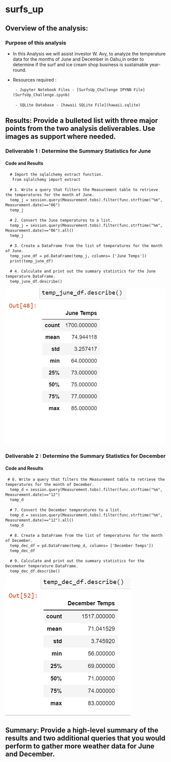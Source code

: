 # surfs_up
## Overview of the analysis: 
### Purpose of this analysis
 - In this Analysis we will assist investor W. Avy, to analyze the temperature data for the months of June and December in Oahu,in order to determine if the surf and ice cream shop business is sustainable year-round.
 - Resources required : 
 
        - Jupyter Notebook Files - [SurfsUp_Challenge IPYNB File](SurfsUp_Challenge.ipynb)
        
        - SQLite Database - [hawaii SQLite File](hawaii.sqlite)

## Results: Provide a bulleted list with three major points from the two analysis deliverables. Use images as support where needed.
### Deliverable 1 : Determine the Summary Statistics for June
#### Code and Results
      # Import the sqlalchemy extract function.
       from sqlalchemy import extract

      # 1. Write a query that filters the Measurement table to retrieve the temperatures for the month of June. 
      temp_j = session.query(Measurement.tobs).filter(func.strftime("%m", Measurement.date)=="06")
      temp_j
      
      # 2. Convert the June temperatures to a list.
      temp_j = session.query(Measurement.tobs).filter(func.strftime("%m", Measurement.date)=="06").all()
      temp_j
      
      # 3. Create a DataFrame from the list of temperatures for the month of June. 
      temp_june_df = pd.DataFrame(temp_j, columns= ['June Temps'])
      print(temp_june_df)
      
      # 4. Calculate and print out the summary statistics for the June temperature DataFrame.
      temp_june_df.describe()
      
![Test Image](/Resources/June_Temps.png)

### Deliverable 2 : Determine the Summary Statistics for December
#### Code and Results

     # 6. Write a query that filters the Measurement table to retrieve the temperatures for the month of December.
      temp_d = session.query(Measurement.tobs).filter(func.strftime("%m", Measurement.date)=="12")
      temp_d
      
      # 7. Convert the December temperatures to a list.
      temp_d = session.query(Measurement.tobs).filter(func.strftime("%m", Measurement.date)=="12").all()
      temp_d
      
      # 8. Create a DataFrame from the list of temperatures for the month of December. 
      temp_dec_df = pd.DataFrame(temp_d, columns= ['December Temps'])
      temp_dec_df
      
      # 9. Calculate and print out the summary statistics for the Decemeber temperature DataFrame.
      temp_dec_df.describe()

![Test Image](/Resources/December_Temps.png)

## Summary: Provide a high-level summary of the results and two additional queries that you would perform to gather more weather data for June and December.

